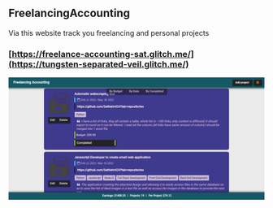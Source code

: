 ## FreelancingAccounting

Via this website track you freelancing and personal projects

### [https://freelance-accounting-sat.glitch.me/](https://tungsten-separated-veil.glitch.me/)

![](snap.png)
